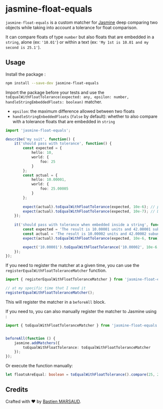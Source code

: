 # jasmine-float-equals

`jasmine-float-equals` is a custom matcher for [Jasmine](https://jasmine.github.io/) deep comparing two objects while taking into account a tolerance for float comparison.

It can compare floats of type `number` but also floats that are embedded in a `string`, alone (ex: `'10.01'`) or within a text (ex: `'My 1st is 10.01 and my second is 25.1'`).

## Usage

Install the package :
```bash
npm install --save-dev jasmine-float-equals
```

Import the package before your tests and use the `toEqualWithFloatTolerance(expected: any, epsilon: number, handleStringEmbeddedFloats: boolean)` matcher.

* `epsilon`: the maximum difference allowed between two floats
* `handleStringEnbeddedFloats` (`false` by default): whether to also compare with a tolerance floats that are embedded in `string`

```ts
import 'jasmine-float-equals';

describe('my suit', function() {
    it('should pass with tolerance', function() {
        const expected = {
            hello: 10,
            world: {
                foo: 25
            }
        };
        const actual = {
            hello: 10.00001,
            world: {
                foo: 25.00005
            }
        };
        
        expect(actual).toEqualWithFloatTolerance(expected, 10e-6); // pass
        expect(actual).toEqualWithFloatTolerance(expected, 10e-7); // DON'T PASS
    });
    
    it('should pass with tolerance when embedded inside a string', function() {
        const expected = 'The result is 10.00001 units and 42.00001 subunits';
        const actual = 'The result is 10.00002 units and 42.00002 subunits';
        expect(actual).toEqualWithFloatTolerance(expected, 10e-6, true); // pass

        expect('10.00001').toEqualWithFloatTolerance('10.00002', 10e-6, true) // pass
    });
});
```

If you need to register the matcher at a given time, you can use the `registerEqualWithFloatToleranceMatcher` function.
```ts
import { registerEqualWithFloatToleranceMatcher } from 'jasmine-float-equals';

// at my specific time that I need it
registerEqualWithFloatToleranceMatcher();

```
This will register the matcher in a `beforeAll` block.

If you need to, you can also manually register the matcher to Jasmine using :
```ts
import { toEqualWithFloatToleranceMatcher } from 'jasmine-float-equals';


beforeAll(function () {
    jasmine.addMatchers({
        toEqualWithFloatTolerance: toEqualWithFloatToleranceMatcher
    });
});
```

Or execute the function manually:

```ts
let floatsAreEqual: boolean = toEqualWithFloatTolerance().compare(25, 25.00001, 10e-6).pass;
```

## Credits
Crafted with ❤️ by [Bastien MARSAUD](https://bastien-marsaud.fr).